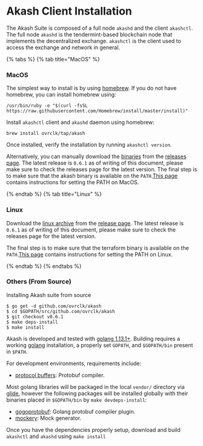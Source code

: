 # Akash Client Installation

The Akash Suite is composed of a full node `akashd` and the client `akashctl`. The full node `akashd` is the tendermint-based blockchain node that implements the decentralized exchange. `akashctl` is the client used to access the exchange and network in general.

{% tabs %} {% tab title="MacOS" %}

### MacOS

The simplest way to install is by using [homebrew](https://brew.sh). If you do not have homebrew, you can install homebrew using:

```shell
/usr/bin/ruby -e "$(curl -fsSL https://raw.githubusercontent.com/Homebrew/install/master/install)"
```

Install `akashctl` client and `akashd` daemon using homebrew:

```shell
brew install ovrclk/tap/akash
```

Once installed, verify the installation by running `akashctl version`.


Alternatively, you can manually download the [binaries](https://github.com/ovrclk/akash/releases/download/v0.6.1/akash_0.6.1_darwin_amd64.zip) from the [releases page](https://github.com/ovrclk/akash/releases). The latest release is `0.6.1` as of writing of this document, please make sure to check the releases page for the latest version. The final step is to make sure that the akash binary is available on the `PATH`.[This page](https://stackoverflow.com/questions/14637979/how-to-permanently-set-path-on-linux-unix) contains instructions for setting the PATH on MacOS.

{% endtab %} {% tab title="Linux" %}

### Linux

Download the [linux archive](https://github.com/ovrclk/akash/releases/download/v0.6.1/akash_0.6.1_linux_amd64.zip) from the [release page](https://github.com/ovrclk/akash/releases). The latest release is `0.6.1` as of writing of this document, please make sure to check the releases page for the latest version.

The final step is to make sure that the terraform binary is available on the `PATH`.[This page](https://stackoverflow.com/questions/14637979/how-to-permanently-set-path-on-linux-unix) contains instructions for setting the PATH on Linux.

{% endtab %} {% endtabs %}

### Others \(From Source\)

Installing Akash suite from source

```shell
$ go get -d github.com/ovrclk/akash
$ cd $GOPATH/src/github.com/ovrclk/akash
$ git checkout v0.6.1
$ make deps-install
$ make install
```

Akash is developed and tested with [golang 1.13.1+](https://golang.org/). Building requires a working [golang](https://golang.org/) installation, a properly set `GOPATH`, and `$GOPATH/bin` present in `$PATH`.

For development environments, requirements include:

* [protocol buffers](https://developers.google.com/protocol-buffers/): Protobuf compiler.

Most golang libraries will be packaged in the local `vendor/` directory via [glide](https://github.com/Masterminds/glide), however the following packages will be installed globally with their binaries placed in `$GOPATH/bin` by `make devdeps-install`:

* [gogoprotobuf](https://github.com/gogo/protobuf): Golang protobuf compiler plugin.
* [mockery](https://github.com/vektra/mockery): Mock generator.

Once you have the dependencies properly setup, download and build `akashctl` and `akashd` using `make install`
